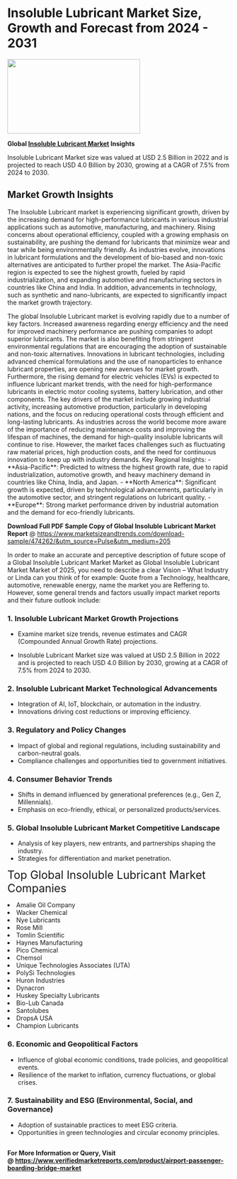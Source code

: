 <H1>Insoluble Lubricant Market Size, Growth and Forecast from 2024 - 2031</H1><img class="aligncenter size-medium wp-image-584254" src="https://thirdeyenews.in/wp-content/uploads/2024/09/Global-Market-Research-300x168.jpeg" alt="" width="300" height="168" /><p><strong>Global&nbsp;<a href="https://www.marketsizeandtrends.com/download-sample/474262/&amp;utm_source=Pulse&amp;utm_medium=205">Insoluble Lubricant Market</a> Insights</strong></p><p>Insoluble Lubricant Market size was valued at USD 2.5 Billion in 2022 and is projected to reach USD 4.0 Billion by 2030, growing at a CAGR of 7.5% from 2024 to 2030.</p><p><h2>Market Growth Insights</h2> <p>The Insoluble Lubricant market is experiencing significant growth, driven by the increasing demand for high-performance lubricants in various industrial applications such as automotive, manufacturing, and machinery. Rising concerns about operational efficiency, coupled with a growing emphasis on sustainability, are pushing the demand for lubricants that minimize wear and tear while being environmentally friendly. As industries evolve, innovations in lubricant formulations and the development of bio-based and non-toxic alternatives are anticipated to further propel the market. The Asia-Pacific region is expected to see the highest growth, fueled by rapid industrialization, and expanding automotive and manufacturing sectors in countries like China and India. In addition, advancements in technology, such as synthetic and nano-lubricants, are expected to significantly impact the market growth trajectory. </p> <p>The global Insoluble Lubricant market is evolving rapidly due to a number of key factors. Increased awareness regarding energy efficiency and the need for improved machinery performance are pushing companies to adopt superior lubricants. The market is also benefiting from stringent environmental regulations that are encouraging the adoption of sustainable and non-toxic alternatives. Innovations in lubricant technologies, including advanced chemical formulations and the use of nanoparticles to enhance lubricant properties, are opening new avenues for market growth. Furthermore, the rising demand for electric vehicles (EVs) is expected to influence lubricant market trends, with the need for high-performance lubricants in electric motor cooling systems, battery lubrication, and other components. The key drivers of the market include growing industrial activity, increasing automotive production, particularly in developing nations, and the focus on reducing operational costs through efficient and long-lasting lubricants. As industries across the world become more aware of the importance of reducing maintenance costs and improving the lifespan of machines, the demand for high-quality insoluble lubricants will continue to rise. However, the market faces challenges such as fluctuating raw material prices, high production costs, and the need for continuous innovation to keep up with industry demands. Key Regional Insights: - **Asia-Pacific**: Predicted to witness the highest growth rate, due to rapid industrialization, automotive growth, and heavy machinery demand in countries like China, India, and Japan. - **North America**: Significant growth is expected, driven by technological advancements, particularly in the automotive sector, and stringent regulations on lubricant quality. - **Europe**: Strong market performance driven by industrial automation and the demand for eco-friendly lubricants. </p><p><span class=""><strong>Download Full PDF Sample Copy of Global Insoluble Lubricant Market Report</strong> @ <a href="https://www.marketsizeandtrends.com/download-sample/474262/&amp;utm_source=Pulse&amp;utm_medium=205" target="_blank">https://www.marketsizeandtrends.com/download-sample/474262/&amp;utm_source=Pulse&amp;utm_medium=205</a></span></p><p>In order to make an accurate and perceptive description of future scope of a Global&nbsp;Insoluble Lubricant Market Market as Global&nbsp;Insoluble Lubricant Market Market of 2025, you need to describe a clear Vision &ndash; What Industry or Linda can you think of for example: Quote from a Technology, healthcare, automotive, renewable energy, name the market you are Reffering to. However, some general trends and factors usually impact market reports and their future outlook include:</p><h3>1.&nbsp;<strong>Insoluble Lubricant Market Growth Projections</strong></h3><ul><li>Examine market size trends, revenue estimates and CAGR (Compounded Annual Growth Rate) projections.</li><li><p>Insoluble Lubricant Market size was valued at USD 2.5 Billion in 2022 and is projected to reach USD 4.0 Billion by 2030, growing at a CAGR of 7.5% from 2024 to 2030.</p></li></ul><h3>2.&nbsp;<strong>Insoluble Lubricant Market Technological Advancements</strong></h3><ul><li>Integration of AI, IoT, blockchain, or automation in the industry.</li><li>Innovations driving cost reductions or improving efficiency.</li></ul><h3>3.&nbsp;<strong>Regulatory and Policy Changes</strong></h3><ul><li>Impact of global and regional regulations, including sustainability and carbon-neutral goals.</li><li>Compliance challenges and opportunities tied to government initiatives.</li></ul><h3>4.&nbsp;<strong>Consumer Behavior Trends</strong></h3><ul><li>Shifts in demand influenced by generational preferences (e.g., Gen Z, Millennials).</li><li>Emphasis on eco-friendly, ethical, or personalized products/services.</li></ul><h3>5.&nbsp;<strong>Global Insoluble Lubricant Market Competitive Landscape</strong></h3><ul><li>Analysis of key players, new entrants, and partnerships shaping the industry.</li><li>Strategies for differentiation and market penetration.</li></ul><p data-pm-slice="1 1 []"><span style="color: inherit; font-family: inherit; font-size: 25px;">Top Global Insoluble Lubricant Market Companies</span></p><div class="" data-test-id=""><p><li>Amalie Oil Company</li><li> Wacker Chemical</li><li> Nye Lubricants</li><li> Rose Mill</li><li> Tomlin Scientific</li><li> Haynes Manufacturing</li><li> Pico Chemical</li><li> Chemsol</li><li> Unique Technologies Associates (UTA)</li><li> PolySi Technologies</li><li> Huron Industries</li><li> Dynacron</li><li> Huskey Specialty Lubricants</li><li> Bio-Lub Canada</li><li> Santolubes</li><li> DropsA USA</li><li> Champion Lubricants</li></p></div><h3>6.&nbsp;<strong>Economic and Geopolitical Factors</strong></h3><ul><li>Influence of global economic conditions, trade policies, and geopolitical events.</li><li>Resilience of the market to inflation, currency fluctuations, or global crises.</li></ul><h3>7.&nbsp;<strong>Sustainability and ESG (Environmental, Social, and Governance)</strong></h3><ul><li>Adoption of sustainable practices to meet ESG criteria.</li><li>Opportunities in green technologies and circular economy principles.</li></ul><h2><strong style="font-size: 14px;">For More Information or Query, Visit @&nbsp;</strong><a style="background-color: #ffffff; font-size: 14px;" href="https://www.marketsizeandtrends.com/report/insoluble-lubricant-market/" target="_blank">https://www.verifiedmarketreports.com/product/airport-passenger-boarding-bridge-market</a></h2>
